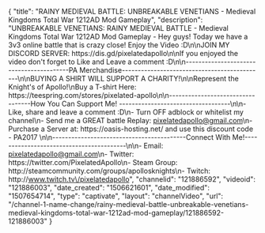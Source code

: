 {
    "title": "RAINY MEDIEVAL BATTLE: UNBREAKABLE VENETIANS - Medieval Kingdoms Total War 1212AD Mod Gameplay",
    "description": "UNBREAKABLE VENETIANS: RAINY MEDIEVAL BATTLE - Medieval Kingdoms Total War 1212AD Mod Gameplay - Hey guys! Today we have a 3v3 online battle that is crazy close! Enjoy the Video :D\n\nJOIN MY DISCORD SERVER: https:\/\/dis.gd\/pixelatedapollo\n\nIf you enjoyed the video don't forget to Like and Leave a comment :D\n\n-----------------------------------------PA Merchandise---------------------------------------------\n\nBUYING A SHIRT WILL SUPPORT A CHARITY!\n\nRepresent the Knight's of Apollo!\nBuy a T-shirt Here: https:\/\/teespring.com\/stores\/pixelated-apollo\n\n----------------------------------How You Can Support Me! -----------------------------------\n\n- Like, share and leave a comment :D\n- Turn OFF adblock or whitelist my channel\n- Send me a GREAT battle Replay: pixelatedapollo@gmail.com\n- Purchase a Server at: https:\/\/oasis-hosting.net\/ and use this discount code - PA2017 \n\n------------------------------------------Connect With Me!-----------------------------------------\n\n- Email: pixelatedapollo@gmail.com\n- Twitter: https:\/\/twitter.com\/PixelatedApollo\n- Steam Group:  http:\/\/steamcommunity.com\/groups\/apollosknights\n- Twitch: http:\/\/www.twitch.tv\/pixelatedapollo",
    "channelid": "121886592",
    "videoid": "121886003",
    "date_created": "1506621601",
    "date_modified": "1507654714",
    "type": "captivate",
    "layout": "channelVideo",
    "url": "\/channel-1-name-change\/rainy-medieval-battle-unbreakable-venetians-medieval-kingdoms-total-war-1212ad-mod-gameplay\/121886592-121886003"
}